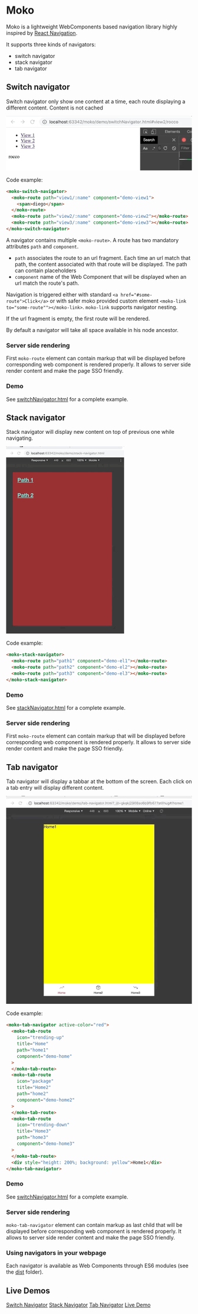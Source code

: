 # Moko

Moko is a lightweight WebComponents based navigation library
highly inspired by [React Navigation](https://reactnavigation.org).

It supports three kinds of navigators:

- switch navigator
- stack navigator
- tab navigator

## Switch navigator

Switch navigator only show one content at a time, each route displaying a different content. Content is not cached

![](./doc/switch-navigator.gif)

Code example:

```html
<moko-switch-navigator>
  <moko-route path="view1/:name" component="demo-view1">
    <span>diego</span>
  </moko-route>
  <moko-route path="view2/:name" component="demo-view2"></moko-route>
  <moko-route path="view3/:name" component="demo-view3"></moko-route>
</moko-switch-navigator>
```

A navigator contains multiple `<moko-route>`. A route has two mandatory attributes `path` and `component`.

- `path` associates the route to an url fragment. Each time an url match that path, the content associated with that route will be displayed. The path can contain placeholders
- `component` name of the Web Component that will be displayed when an url match the route's path.

Navigation is triggered either with standard `<a href="#some-route">Click</a>` or with safer moko provided custom element
`<moko-link to="some-route""></moko-link>`. `moko-link` supports navigator nesting.

If the url fragment is empty, the first route will be rendered.

By default a navigator will take all space available in his node ancestor.

### Server side rendering

First `moko-route` element can contain markup that will be displayed before corresponding web component is rendered properly.
It allows to server side render content and make the page SSO friendly.

### Demo

See [switchNavigator.html](./demo/switchNavigator.html) for a complete example.

## Stack navigator

Stack navigator will display new content on top of previous one while navigating.

![](./doc/stack-navigator.gif)

Code example:

```html
<moko-stack-navigator>
  <moko-route path="path1" component="demo-el1"></moko-route>
  <moko-route path="path2" component="demo-el2"></moko-route>
  <moko-route path="path3" component="demo-el3"></moko-route>
</moko-stack-navigator>
```

### Demo

See [stackNavigator.html](./demo/stack-navigator.html) for a complete example.

### Server side rendering

First `moko-route` element can contain markup that will be displayed before corresponding web component is rendered properly.
It allows to server side render content and make the page SSO friendly.

## Tab navigator

Tab navigator will display a tabbar at the bottom of the screen. Each click on a tab entry will
display different content.

![](./doc/tabbar-navigator.gif)

Code example:

```html
<moko-tab-navigator active-color="red">
  <moko-tab-route
    icon="trending-up"
    title="Home"
    path="home1"
    component="demo-home"
  >
  </moko-tab-route>
  <moko-tab-route
    icon="package"
    title="Home2"
    path="home2"
    component="demo-home2"
  >
  </moko-tab-route>
  <moko-tab-route
    icon="trending-down"
    title="Home3"
    path="home3"
    component="demo-home3"
  >
  </moko-tab-route>
  <div style="height: 200%; background: yellow">Home1</div>
</moko-tab-navigator>
```

### Demo

See [switchNavigator.html](./demo/tab-navigator.html) for a complete example.

### Server side rendering

`moko-tab-navigator` element can contain markup as last child that will be displayed before corresponding web component is rendered properly.
It allows to server side render content and make the page SSO friendly.

### Using navigators in your  webpage

Each navigator is available as Web Components through ES6 modules (see the [dist](https://github.com/dsolimando/moko/tree/master/dist) folder).

## Live Demos

[Switch Navigator](http://plnkr.co/edit/3EWAOLDUtFfWOaupwtdZ?p=preview)
[Stack Navigator](http://plnkr.co/edit/7CJPynCaB8wyWmMa3EKw?p=preview)
[Tab  Navigator](http://plnkr.co/edit/IfNNxbTMUo98fvYWCkaZ?p=preview)
[Live Demo](https://dsolimando.github.io/moko/demo/demo.html)
